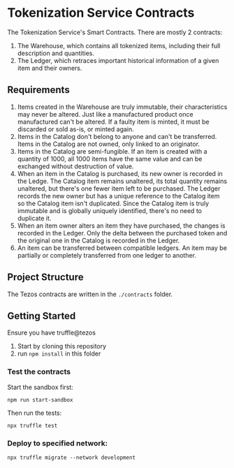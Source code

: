 # Tokenization Service Contracts

The Tokenization Service's Smart Contracts. 
There are mostly 2 contracts:

1. The Warehouse, which contains all tokenized items, including their full description and quantities.
2. The Ledger, which retraces important historical information of a given item and their owners.

## Requirements

1. Items created in the Warehouse are truly immutable, their characteristics may never be altered. Just like a manufactured product once manufactured can't be altered. If a faulty item is minted, it must be discarded or sold as-is, or minted again.
2. Items in the Catalog don't belong to anyone and can't be transferred. Items in the Catalog are not owned, only linked to an originator.
3. Items in the Catalog are semi-fungible. If an item is created with a quantity of 1000, all 1000 items have the same value and can be exchanged without destruction of value.
4. When an item in the Catalog is purchased, its new owner is recorded in the Ledge. The Catalog item remains unaltered, its total quantity remains unaltered, but there's one fewer item left to be purchased. The Ledger records the new owner but has a unique reference to the Catalog item so the Catalog item isn't duplicated. Since the Catalog item is truly immutable and is globally uniquely identified, there's no need to duplicate it.
5. When an item owner alters an item they have purchased, the changes is recorded in the Ledger. Only the delta between the purchased token and the original one in the Catalog is recorded in the Ledger.
6. An item can be transferred between compatible ledgers. An item may be partially or completely transferred from one ledger to another.

## Project Structure

The Tezos contracts are written in the `./contracts` folder.

## Getting Started

Ensure you have truffle@tezos

1. Start by cloning this repository
1. run `npm install` in this folder

### Test the contracts

Start the sandbox first:

```
npm run start-sandbox
```

Then run the tests:

```
npx truffle test
```

### Deploy to specified network:

```
npx truffle migrate --network development
```